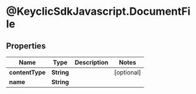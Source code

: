 # @KeyclicSdkJavascript.DocumentFile

## Properties
Name | Type | Description | Notes
------------ | ------------- | ------------- | -------------
**contentType** | **String** |  | [optional] 
**name** | **String** |  | 


